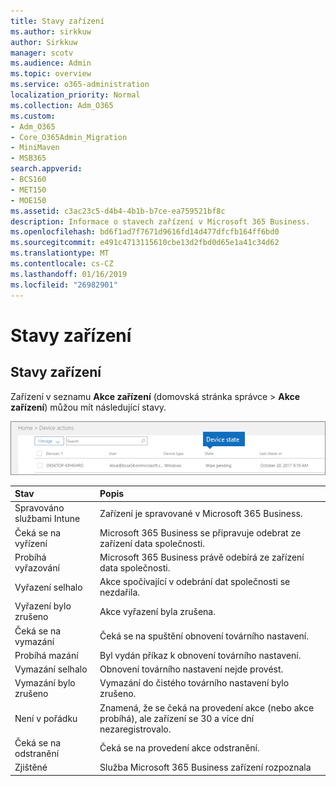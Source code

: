 ```yaml
---
title: Stavy zařízení
ms.author: sirkkuw
author: Sirkkuw
manager: scotv
ms.audience: Admin
ms.topic: overview
ms.service: o365-administration
localization_priority: Normal
ms.collection: Adm_O365
ms.custom:
- Adm_O365
- Core_O365Admin_Migration
- MiniMaven
- MSB365
search.appverid:
- BCS160
- MET150
- MOE150
ms.assetid: c3ac23c5-d4b4-4b1b-b7ce-ea759521bf8c
description: Informace o stavech zařízení v Microsoft 365 Business.
ms.openlocfilehash: bd6f1ad7f7671d9616fd14d477dfcfb164ff6bd0
ms.sourcegitcommit: e491c4713115610cbe13d2fbd0d65e1a41c34d62
ms.translationtype: MT
ms.contentlocale: cs-CZ
ms.lasthandoff: 01/16/2019
ms.locfileid: "26982901"
---
```

# <a name="device-states"></a>Stavy zařízení

## <a name="device-states"></a>Stavy zařízení

Zařízení v seznamu **Akce zařízení** (domovská stránka správce \> **Akce zařízení**) můžou mít následující stavy.
  
![In the Device actions list, you can see the Devices states.](media/a621c47e-45d9-4e1a-beb9-c03254d40c1d.png)
  
|**Stav**|**Popis**|
|:-----|:-----|
|Spravováno službami Intune  <br/> |Zařízení je spravované v Microsoft 365 Business.  <br/> |
|Čeká se na vyřízení  <br/> |Microsoft 365 Business se připravuje odebrat ze zařízení data společnosti.  <br/> |
|Probíhá vyřazování  <br/> |Microsoft 365 Business právě odebírá ze zařízení data společnosti.  <br/> |
|Vyřazení selhalo  <br/> | Akce spočívající v odebrání dat společnosti se nezdařila.  <br/> |
|Vyřazení bylo zrušeno  <br/> |Akce vyřazení byla zrušena.  <br/> |
|Čeká se na vymazání  <br/> |Čeká se na spuštění obnovení továrního nastavení.  <br/> |
|Probíhá mazání  <br/> |Byl vydán příkaz k obnovení továrního nastavení.  <br/> |
|Vymazání selhalo  <br/> |Obnovení továrního nastavení nejde provést.  <br/> |
|Vymazání bylo zrušeno  <br/> |Vymazání do čistého továrního nastavení bylo zrušeno.  <br/> |
|Není v pořádku  <br/> |Znamená, že se čeká na provedení akce (nebo akce probíhá), ale zařízení se 30 a více dní nezaregistrovalo.  <br/> |
|Čeká se na odstranění  <br/> |Čeká se na provedení akce odstranění.  <br/> |
|Zjištěné  <br/> |Služba Microsoft 365 Business zařízení rozpoznala  <br/> |
   

